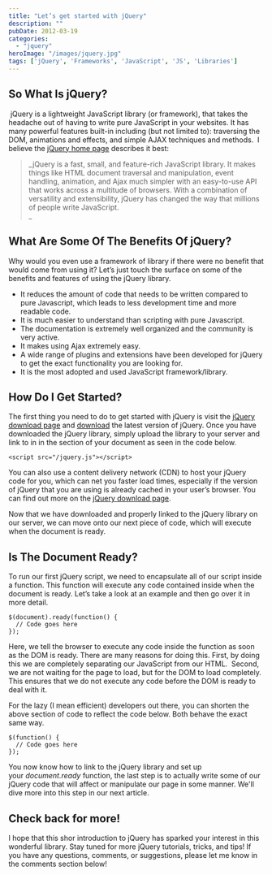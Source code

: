 ```yaml
---
title: "Let’s get started with jQuery"
description: ""
pubDate: 2012-03-19
categories: 
  - "jquery"
heroImage: "/images/jquery.jpg"
tags: ['jQuery', 'Frameworks', 'JavaScript', 'JS', 'Libraries']
---
```


## **So What Is jQuery?**

 jQuery is a lightweight JavaScript library (or framework), that takes the headache out of having to write pure JavaScript in your websites. It has many powerful features built-in including (but not limited to): traversing the DOM, animations and effects, and simple AJAX techniques and methods.  I believe the [jQuery home page](http://jquery.com/ "jQuery") describes it best:

> _jQuery is a fast, small, and feature-rich JavaScript library. It makes things like HTML document traversal and manipulation, event handling, animation, and Ajax much simpler with an easy-to-use API that works across a multitude of browsers. With a combination of versatility and extensibility, jQuery has changed the way that millions of people write JavaScript.  
> _

## **What Are Some Of The Benefits Of jQuery?**

Why would you even use a framework of library if there were no benefit that would come from using it? Let’s just touch the surface on some of the benefits and features of using the jQuery library.

- It reduces the amount of code that needs to be written compared to pure Javascript, which leads to less development time and more readable code.
- It is much easier to understand than scripting with pure Javascript.
- The documentation is extremely well organized and the community is very active.
- It makes using Ajax extremely easy.
- A wide range of plugins and extensions have been developed for jQuery to get the exact functionality you are looking for.
- It is the most adopted and used JavaScript framework/library.

## **How Do I Get Started?**

The first thing you need to do to get started with jQuery is visit the [jQuery download page](http://jquery.com/download/ "Download jQuery") and [download](http://jquery.com/download/ "Download jQuery") the latest version of jQuery. Once you have downloaded the jQuery library, simply upload the library to your server and link to in in the <head> section of your document as seen in the code below.

```
<script src="/jquery.js"></script>
```

You can also use a content delivery network (CDN) to host your jQuery code for you, which can net you faster load times, especially if the version of jQuery that you are using is already cached in your user’s browser. You can find out more on the [jQuery download page](http://jquery.com/download/ "Download jQuery").

Now that we have downloaded and properly linked to the jQuery library on our server, we can move onto our next piece of code, which will execute when the document is ready.

## **Is The Document Ready?**

To run our first jQuery script, we need to encapsulate all of our script inside a function. This function will execute any code contained inside when the document is ready. Let’s take a look at an example and then go over it in more detail.

```
$(document).ready(function() {
  // Code goes here
});
```

Here, we tell the browser to execute any code inside the function as soon as the DOM is ready. There are many reasons for doing this. First, by doing this we are completely separating our JavaScript from our HTML.  Second, we are not waiting for the page to load, but for the DOM to load completely. This ensures that we do not execute any code before the DOM is ready to deal with it.

For the lazy (I mean efficient) developers out there, you can shorten the above section of code to reflect the code below. Both behave the exact same way.

```
$(function() {
  // Code goes here
});
```

You now know how to link to the jQuery library and set up your _document.ready_ function, the last step is to actually write some of our jQuery code that will affect or manipulate our page in some manner. We'll dive more into this step in our next article.

## Check back for more!

I hope that this shor introduction to jQuery has sparked your interest in this wonderful library. Stay tuned for more jQuery tutorials, tricks, and tips! If you have any questions, comments, or suggestions, please let me know in the comments section below!
